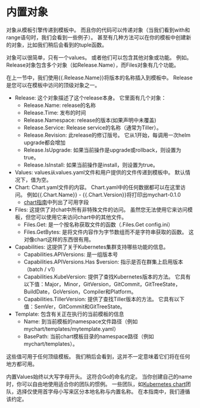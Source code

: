 # 内置对象

对象从模板引擎传递到模板中。 而且你的代码可以传递对象（当我们看到with和range语句时，我们会看到一些例子）。 甚至有几种方法可以在你的模板中创建新的对象，比如我们稍后会看到的tuple函数。

对象可以很简单，只有一个values。 或者他们可以包含其他对象或功能。 例如。 Release对象包含多个对象（如Release.Name），而Files对象有几个功能。

在上一节中，我们使用\{\{.Release.Name\}\}将版本的名称插入到模板中。 Release是您可以在模板中访问的顶级对象之一。

- Release: 这个对象描述了这个release本身。 它里面有几个对象：
  - Release.Name: release的名称
  - Release.Time: 发布的时间
  - Release.Namespace: release的版本(如果声明中未覆盖)
  - Release.Service: Release service的名称（通常为Tiller）。
  - Release.Revision: 此release的修订版号。 它从1开始，每调用一次helm upgrade都会增加
  - Release.IsUpgrade: 如果当前操作是upgrade或rollback，则设置为true。
  - Release.IsInstall: 如果当前操作是install，则设置为true。
- Values: values从values.yaml文件和用户提供的文件传递到模板中。 默认情况下，值为空。
- Chart: Chart.yaml文件的内容。 Chart.yaml中的任何数据都可以在这里访问。 例如\{\{.Chart.Name\}\} - \{\{.Chart.Version\}\}将打印出mychart-0.1.0
  - [chart指南](../charts/charts.md)中列出了可用字段
- Files: 这提供了对chat中所有非特殊文件的访问。 虽然您无法使用它来访问模板，但您可以使用它来访问chart中的其他文件。
  - Files.Get: 是一个按名称获取文件的函数（.Files.Get config.ini）
  - Files.GetBytes: 是将文件内容作为字节数组而不是字符串获取的函数。 这对像chart这样的东西很有用。
- Capabilities: 这提供了关于Kubernetes集群支持哪些功能的信息。
  - Capabilities.APIVersions: 是一组版本号
  - Capabilities.APIVersions.Has $version: 指示是否在群集上启用版本（batch / v1）
  - Capabilities.KubeVersion: 提供了查找Kubernetes版本的方法。 它具有以下值：Major，Minor，GitVersion，GitCommit，GitTreeState，BuildDate，GoVersion，Compiler和Platform。
  - Capabilities.TillerVersion: 提供了查找Tiller版本的方法。 它具有以下值：SemVer，GitCommit和GitTreeState。
- Template: 包含有关正在执行的当前模板的信息
  - Name: 到当前模板的namespace文件路径（例如mychart/templates/mytemplate.yaml）
  - BasePath: 当前chart模板目录的namespace路径（例如mychart/templates）。

这些值可用于任何顶级模板。 我们稍后会看到，这并不一定意味着它们将在任何地方都可用。

内置Values始终以大写字母开头。 这符合Go的命名约定。 当你创建自己的name时，你可以自由地使用适合你的团队的惯例。 一些团队，如[Kubernetes chart](https://github.com/kubernetes/charts)团队，选择仅使用首字母小写来区分本地名称与内置名称。 在本指南中，我们遵循该约定。